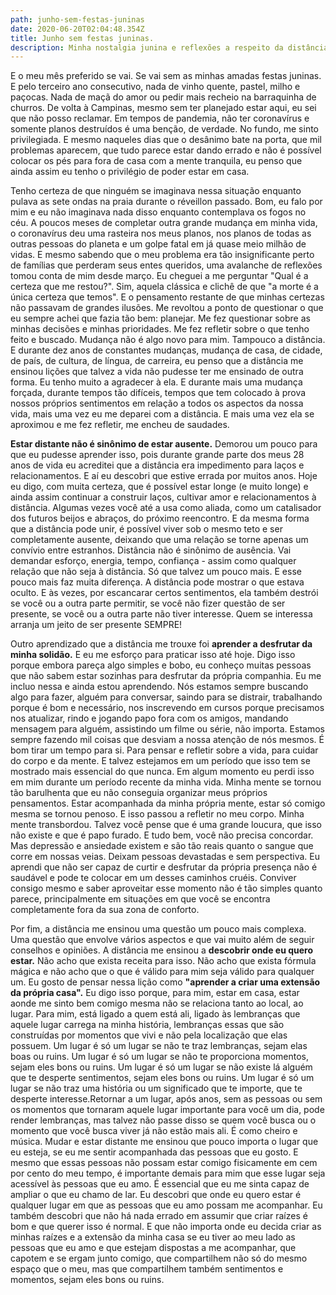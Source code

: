 ```yaml
---
path: junho-sem-festas-juninas
date: 2020-06-20T02:04:48.354Z
title: Junho sem festas juninas.
description: Minha nostalgia junina e reflexões a respeito da distância.
---
```

E o meu mês preferido se vai. Se vai sem as minhas amadas festas juninas. E pelo terceiro ano consecutivo, nada de vinho quente, pastel, milho e paçocas. Nada de maçã do amor ou pedir mais recheio na barraquinha de churros. De volta à Campinas, mesmo sem ter planejado estar aqui, eu sei que não posso reclamar. Em tempos de pandemia, não ter coronavírus e somente planos destruídos é uma benção, de verdade. No fundo, me sinto privilegiada. E mesmo naqueles dias que o desânimo bate na porta, que mil problemas aparecem, que tudo parece estar dando errado e não é possível colocar os pés para fora de casa com a mente tranquila, eu penso que ainda assim eu tenho o privilégio de poder estar em casa.

Tenho certeza de que ninguém se imaginava nessa situação enquanto pulava as sete ondas na praia durante o réveillon passado. Bom, eu falo por mim e eu não imaginava nada disso enquanto contemplava os fogos no céu. A poucos meses de completar outra grande mudança em minha vida, o coronavírus deu uma rasteira nos meus planos, nos planos de todas as outras pessoas do planeta e um golpe fatal em já quase meio milhão de vidas. E mesmo sabendo que o meu problema era tão insignificante perto de famílias que perderam seus entes queridos, uma avalanche de reflexões tomou conta de mim desde março. Eu cheguei a me perguntar "Qual é a certeza que me restou?". Sim, aquela clássica e clichê de que "a morte é a única certeza que temos". E o pensamento restante de que minhas certezas não passavam de grandes ilusões. Me revoltou a ponto de questionar o que eu sempre achei que fazia tão bem: planejar. Me fez questionar sobre as minhas decisões e minhas prioridades. Me fez refletir sobre o que tenho feito e buscado. Mudança não é algo novo para mim. Tampouco a distância. E durante dez anos de constantes mudanças, mudança de casa, de cidade, de país, de cultura, de língua, de carreira, eu penso que a distância me ensinou lições que talvez a vida não pudesse ter me ensinado de outra forma. Eu tenho muito a agradecer à ela. E durante mais uma mudança forçada, durante tempos tão difíceis, tempos que tem colocado à prova nossos próprios sentimentos em relação a todos os aspectos da nossa vida, mais uma vez eu me deparei com a distância. E mais uma vez ela se aproximou e me fez refletir, me encheu de saudades.

**Estar distante não é sinônimo de estar ausente.** Demorou um pouco para que eu pudesse aprender isso, pois durante grande parte dos meus 28 anos de vida eu acreditei que a distância era impedimento para laços e relacionamentos. E aí eu descobri que estive errada por muitos anos. Hoje eu digo, com muita certeza, que é possível estar longe (e muito longe) e ainda assim continuar a construir laços, cultivar amor e relacionamentos à distância. Algumas vezes você até a usa como aliada, como um catalisador dos futuros beijos e abraços, do próximo reencontro. E da mesma forma que a distância pode unir, é possível viver sob o mesmo teto e ser completamente ausente, deixando que uma relação se torne apenas um convívio entre estranhos. Distância não é sinônimo de ausência. Vai demandar esforço, energia, tempo, confiança - assim como qualquer relação que não seja à distância. Só que talvez um pouco mais. E esse pouco mais faz muita diferença. A distância pode mostrar o que estava oculto. E às vezes, por escancarar certos sentimentos, ela também destrói se você ou a outra parte permitir, se você não fizer questão de ser presente, se você ou a outra parte não tiver interesse. Quem se interessa arranja um jeito de ser presente SEMPRE!

Outro aprendizado que a distância me trouxe foi **aprender a desfrutar da minha solidão.** E eu me esforço para praticar isso até hoje. Digo isso porque embora pareça algo simples e bobo, eu conheço muitas pessoas que não sabem estar sozinhas para desfrutar da própria companhia. Eu me incluo nessa e ainda estou aprendendo. Nós estamos sempre buscando algo para fazer, alguém para conversar, saindo para se distrair, trabalhando porque é bom e necessário, nos inscrevendo em cursos porque precisamos nos atualizar, rindo e jogando papo fora com os amigos, mandando mensagem para alguém, assistindo um filme ou série, não importa. Estamos sempre fazendo mil coisas que desviam a nossa atenção de nós mesmos. É bom tirar um tempo para si. Para pensar e refletir sobre a vida, para cuidar do corpo e da mente. E talvez estejamos em um período que isso tem se mostrado mais essencial do que nunca. Em algum momento eu perdi isso em mim durante um período recente da minha vida. Minha mente se tornou tão barulhenta que eu não conseguia organizar meus próprios pensamentos. Estar acompanhada da minha própria mente, estar só comigo mesma se tornou penoso. E isso passou a refletir no meu corpo. Minha mente transbordou. Talvez você pense que é uma grande loucura, que isso não existe e que é papo furado. E tudo bem, você não precisa concordar. Mas depressão e ansiedade existem e são tão reais quanto o sangue que corre em nossas veias. Deixam pessoas devastadas e sem perspectiva. Eu aprendi que não ser capaz de curtir e desfrutar da própria presença não é saudável e pode te colocar em um desses caminhos cruéis. Conviver consigo mesmo e saber aproveitar esse momento não é tão simples quanto parece, principalmente em situações em que você se encontra completamente fora da sua zona de conforto.

Por fim, a distância me ensinou uma questão um pouco mais complexa. Uma questão que envolve vários aspectos e que vai muito além de seguir conselhos e opiniões. A distância me ensinou a **descobrir onde eu quero estar.** Não acho que exista receita para isso. Não acho que exista fórmula mágica e não acho que o que é válido para mim seja válido para qualquer um. Eu gosto de pensar nessa lição como **"aprender a criar uma extensão da própria casa".** Eu digo isso porque, para mim, estar em casa, estar aonde me sinto bem comigo mesma não se relaciona tanto ao local, ao lugar. Para mim, está ligado a quem está ali, ligado às lembranças que aquele lugar carrega na minha história, lembranças essas que são construídas por momentos que vivi e não pela localização que elas possuem. Um lugar é só um lugar se não te traz lembranças, sejam elas boas ou ruins. Um lugar é só um lugar se não te proporciona momentos, sejam eles bons ou ruins. Um lugar é só um lugar se não existe lá alguém que te desperte sentimentos, sejam eles bons ou ruins. Um lugar é só um lugar se não traz uma história ou um significado que te importe, que te desperte interesse.Retornar a um lugar, após anos, sem as pessoas ou sem os momentos que tornaram aquele lugar importante para você um dia, pode render lembranças, mas talvez não passe disso se quem você busca ou o momento que você busca viver já não estão mais ali. É como cheiro e música. Mudar e estar distante me ensinou que pouco importa o lugar que eu esteja, se eu me sentir acompanhada das pessoas que eu gosto. E mesmo que essas pessoas não possam estar comigo fisicamente em cem por cento do meu tempo, é importante demais para mim que esse lugar seja acessível às pessoas que eu amo. É essencial que eu me sinta capaz de ampliar o que eu chamo de lar. Eu descobri que onde eu quero estar é qualquer lugar em que as pessoas que eu amo possam me acompanhar. Eu também descobri que não há nada errado em assumir que criar raízes é bom e que querer isso é normal. E que não importa onde eu decida criar as minhas raízes e a extensão da minha casa se eu tiver ao meu lado as pessoas que eu amo e que estejam dispostas a me acompanhar, que capotem e se ergam junto comigo, que compartilhem não só do mesmo espaço que o meu, mas que compartilhem também sentimentos e momentos, sejam eles bons ou ruins.